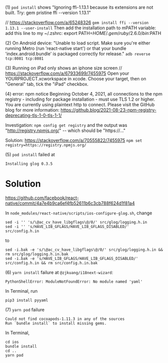 (1) `pod install` shows "Ignoring ffi-1.13.1 because its extensions are not built. Try: gem pristine ffi --version 1.13.1"

// https://stackoverflow.com/a/65248326
`gem install ffi --version 1.13.1 --user-install`
Then add the installation path to mPATH variable: add this line to my ~/.zshrc:
export PATH=$HOME/.gem/ruby/2.6.0/bin:$PATH

(2) On Android device: "Unable to load script. Make sure you're either running Metro (run 'react-native start') or that your bundle 'index.android.bundle' is packaged correctly for release."
`adb reverse tcp:8081 tcp:8081`

(3) Running on iPad only shows an iphone size screen
// https://stackoverflow.com/a/67933699/7455975
Open your YOURPROJECT.xcworkspace in xcode. Choose your target, then on "General" tab, tick the "iPad" checkbox.

(4)
error:
npm notice Beginning October 4, 2021, all connections to the npm registry - including for package installation - must use TLS 1.2 or higher. You are currently using plaintext http to connect. Please visit the GitHub blog for more information: https://github.blog/2021-08-23-npm-registry-deprecating-tls-1-0-tls-1-1/

Investigation:
`npm config get registry`
and the output was "http://registry.npmjs.org/" -- which should be "https://..."

Solution:
https://stackoverflow.com/a/70555822/7455975
`npm set registry=https://registry.npmjs.org/`

(5)
`pod install` failed at
```
Installing glog 0.3.5
```

# Solution
https://github.com/facebook/react-native/commit/4a7e4b9ca6ef4fb52611b6c3cb788f624d1f81a4

In `node_modules/react-native/scripts/ios-configure-glog.sh`, change
```
sed -i '' 's/\@ac_cv_have_libgflags\@/0/' src/glog/logging.h.in
sed -i '' 's/HAVE_LIB_GFLAGS/HAVE_LIB_GFLAGS_DISABLED/' src/config.h.in
```
to
```
sed -i.bak -e 's/\@ac_cv_have_libgflags\@/0/' src/glog/logging.h.in && rm src/glog/logging.h.in.bak
sed -i.bak -e 's/HAVE_LIB_GFLAGS/HAVE_LIB_GFLAGS_DISABLED/' src/config.h.in && rm src/config.h.in.bak
```

(6) `yarn install` failure at `@zjkuang/i18next-wizard`:
```
PythonShellError: ModuleNotFoundError: No module named 'yaml'
```
In Terminal, run
```
pip3 install pyyaml
```

(7) `yarn pod` failure
```
Could not find cocoapods-1.11.3 in any of the sources
Run `bundle install` to install missing gems.
```
In Terminal,
```
cd ios
bundle install
cd ..
yarn pod
```
